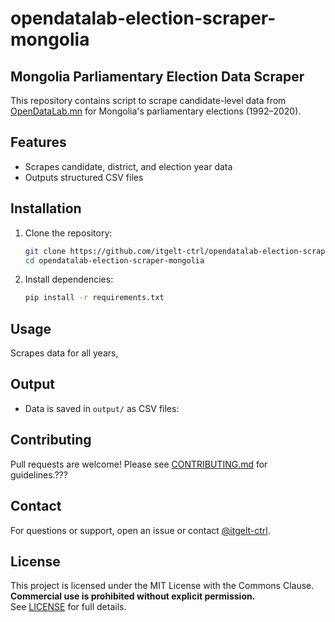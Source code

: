 # opendatalab-election-scraper-mongolia
## Mongolia Parliamentary Election Data Scraper

This repository contains script to scrape candidate-level data from [OpenDataLab.mn](https://opendatalab.mn) for Mongolia's parliamentary elections (1992–2020).

## Features
- Scrapes candidate, district, and election year data
- Outputs structured CSV files


## Installation

1. Clone the repository:
   ```bash
   git clone https://github.com/itgelt-ctrl/opendatalab-election-scraper-mongolia.git
   cd opendatalab-election-scraper-mongolia
   ```
2. Install dependencies:
   ```bash
   pip install -r requirements.txt
   ```

## Usage

Scrapes data for all years, 

## Output

- Data is saved in `output/` as CSV files:


## Contributing

Pull requests are welcome! Please see [CONTRIBUTING.md](CONTRIBUTING.md) for guidelines.???


## Contact

For questions or support, open an issue or contact [@itgelt-ctrl](https://github.com/itgelt-ctrl).

## License

This project is licensed under the MIT License with the Commons Clause.  
**Commercial use is prohibited without explicit permission.**  
See [LICENSE](LICENSE) for full details.
